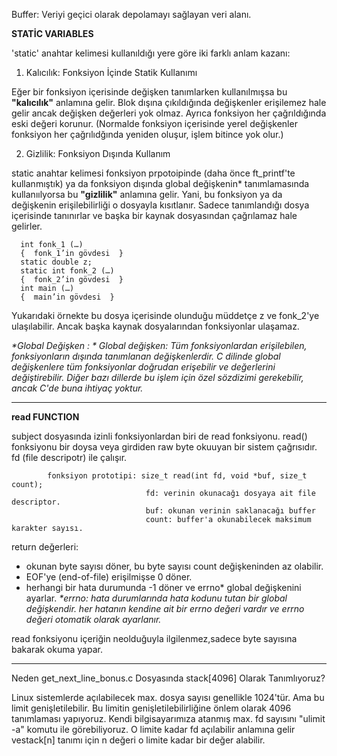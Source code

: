 Buffer: Veriyi geçici olarak depolamayı sağlayan veri alanı. 

**STATİC VARIABLES**

'static' anahtar kelimesi kullanıldığı yere göre iki farklı anlam kazanı:

1. Kalıcılık: Fonksiyon İçinde Statik Kullanımı

Eğer bir fonksiyon içerisinde değişken tanımlarken kullanılmışsa bu **"kalıcılık"** anlamına gelir. Blok dışına çıkıldığında değişkenler erişilemez hale gelir ancak değişken değerleri yok olmaz. Ayrıca fonksiyon her çağrıldığında eski değeri korunur. (Normalde fonksiyon içerisinde yerel değişkenler fonksiyon her çağrılıdğında yeniden oluşur, işlem bitince yok olur.)

2. Gizlilik: Fonksiyon Dışında Kullanım

static anahtar kelimesi fonksiyon prpotoipinde (daha önce ft_printf'te kullanmıştık) ya da fonksiyon dışında global değişkenin* tanımlamasında kullanıılyorsa bu **"gizlilik"**  anlamına gelir. Yani, bu fonksiyon ya da değişkenin erişilebilirliği o dosyayla kısıtlanır. Sadece tanımlandığı dosya içerisinde tanınırlar ve başka bir kaynak dosyasından çağrılamaz hale gelirler.

      int fonk_1 (…)
      {  fonk_1’in gövdesi  }
      static double z;
      static int fonk_2 (…)
      {  fonk_2’in gövdesi  }
      int main (…)
      {  main’in gövdesi  }

  
Yukarıdaki örnekte bu dosya içerisinde olunduğu müddetçe z ve fonk_2'ye ulaşılabilir. Ancak başka kaynak dosyalarından fonksiyonlar ulaşamaz.

_*Global Değişken : * Global değişken: Tüm fonksiyonlardan erişilebilen, fonksiyonların dışında tanımlanan değişkenlerdir. C dilinde global değişkenlere tüm fonksiyonlar doğrudan erişebilir ve değerlerini değiştirebilir. Diğer bazı dillerde bu işlem için özel sözdizimi gerekebilir, ancak C'de buna ihtiyaç yoktur._

----------------------------------------------------------------------------------------------------------------------------------------

**read FUNCTION** 

subject dosyasında izinli fonksiyonlardan biri de read fonksiyonu. read() fonksiyonu bir doysa veya girdiden raw byte okuuyan bir sistem çağrısıdır. fd (file descripotr) ile çalışır. 
                        
            fonksiyon prototipi: size_t read(int fd, void *buf, size_t count);
                                  fd: verinin okunacağı dosyaya ait file descriptor.
                                  buf: okunan verinin saklanacağı buffer
                                  count: buffer'a okunabilecek maksimum karakter sayısı.

return değerleri:
- okunan byte sayısı döner, bu byte sayısı count değişkeninden az olabilir.
- EOF'ye (end-of-file) erişilmişse 0 döner.
- herhangi bir hata durumunda -1 döner ve errno* global değişkenini ayarlar.
        _*errno: hata durumlarında hata kodunu tutan bir global değişkendir. her hatanın kendine ait bir errno değeri vardır ve errno değeri otomatik olarak ayarlanır._

read fonksiyonu içeriğin neolduğuyla ilgilenmez,sadece byte sayısına bakarak okuma yapar.

--------------------------------------------------------------------------------------------------------------------------------------

Neden get_next_line_bonus.c Dosyasında stack[4096] Olarak Tanımlıyoruz?

Linux sistemlerde açılabilecek max. dosya sayısı  genellikle 1024'tür. Ama bu limit genişletilebilir. Bu limitin genişletilebilirliğine önlem olarak 4096 tanımlaması yapıyoruz. Kendi bilgisayarımıza atanmış max. fd sayısını "ulimit -a" komutu ile görebiliyoruz. O limite kadar fd açılabilir anlamına gelir vestack[n] tanımı için n değeri o limite kadar bir değer alabilir. 
